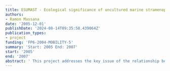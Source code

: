 ```yaml
---
title: ESUMAST - Ecological significance of uncultured marine stramenopiles
authors:
- Ramon Massana
date: '2005-12-01'
publishDate: '2024-08-14T09:35:58.439064Z'
publication_types:
- project
funding: 'FP6-2004-MOBILITY-5'
summary: 'Start: 2005 End: 2007'
start: '2005'
end: '2007'
abstract: ' This project addresses the key issue of the relationship between diversity and ecological function in the uncultured heterotrophic eukaryotic microbes dominant in marine planktonic food webs. On one hand, heterotrophic flagellates is a functional group with accepted central roles in marine ecosystems (grazing on picoplankton, nutrient remineralization) and studies so far have treated them as a black box, formed mostly by small and unidentified cells. On the other hand, several recent molecular studies based on environmental rDNA sequences have revealed the existence of unknown eukaryotic microorganisms. A significant number of these sequences were found to be affiliated to the stramenopile taxon, a very heterogeneous assemblage of protists, but were not similar to any known group. Those were named MAST (Marine Stramenopiles), and some of them are heterotrophic and bacterivorous flagellates. Even though scientists start to have an idea of the distribution and phylogenetic relationships within these MAST groups, their role and significance in marine microbial food webs remains largely unknown. In the proposed research project, we will use a combination of innovative methodologies within a multi-disciplinary oceanographic context to open the heterotrophic flagellates black box and investigate the ways MAST organisms interact with the other components of the natural microbial assemblage, particularly with photosynthetic picoplankton, which are major primary producers in the oceans. The host research team is one of the most experienced European teams in that field and the structured training program is designed to provide broad experience in the application of cutting-edge techniques to investigate major cross disciplinary issues in modern microbial ecology and oceanography. The training objectives are directly motivated by the applicant's ambition to acquire complementary skills in order to develop an independent high level research career in Europe.  '
---
```

